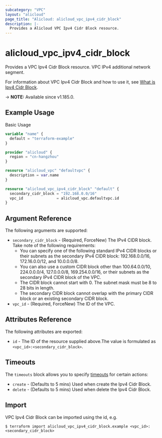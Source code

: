 ```yaml
---
subcategory: "VPC"
layout: "alicloud"
page_title: "Alicloud: alicloud_vpc_ipv4_cidr_block"
description: |-
  Provides a Alicloud VPC Ipv4 Cidr Block resource.
---
```


# alicloud_vpc_ipv4_cidr_block

Provides a VPC Ipv4 Cidr Block resource. VPC IPv4 additional network segment.

For information about VPC Ipv4 Cidr Block and how to use it, see [What is Ipv4 Cidr Block](https://www.alibabacloud.com/help/en/virtual-private-cloud/latest/associatevpccidrblock).

-> **NOTE:** Available since v1.185.0.

## Example Usage

Basic Usage

```terraform
variable "name" {
  default = "terraform-example"
}

provider "alicloud" {
  region = "cn-hangzhou"
}

resource "alicloud_vpc" "defaultvpc" {
  description = var.name
}

resource "alicloud_vpc_ipv4_cidr_block" "default" {
  secondary_cidr_block = "192.168.0.0/16"
  vpc_id               = alicloud_vpc.defaultvpc.id
}
```

## Argument Reference

The following arguments are supported:

* `secondary_cidr_block` - (Required, ForceNew) The IPv4 CIDR block. Take note of the following requirements:
  * You can specify one of the following standard IPv4 CIDR blocks or their subnets as the secondary IPv4 CIDR block: 192.168.0.0/16, 172.16.0.0/12, and 10.0.0.0/8.
  * You can also use a custom CIDR block other than 100.64.0.0/10, 224.0.0.0/4, 127.0.0.0/8, 169.254.0.0/16, or their subnets as the secondary IPv4 CIDR block of the VPC.
  * The CIDR block cannot start with 0. The subnet mask must be 8 to 28 bits in length.
  * The secondary CIDR block cannot overlap with the primary CIDR block or an existing secondary CIDR block.
* `vpc_id` - (Required, ForceNew) The ID of the VPC.

## Attributes Reference

The following attributes are exported:
* `id` - The ID of the resource supplied above.The value is formulated as `<vpc_id>:<secondary_cidr_block>`.

## Timeouts

The `timeouts` block allows you to specify [timeouts](https://www.terraform.io/docs/configuration-0-11/resources.html#timeouts) for certain actions:
* `create` - (Defaults to 5 mins) Used when create the Ipv4 Cidr Block.
* `delete` - (Defaults to 5 mins) Used when delete the Ipv4 Cidr Block.

## Import

VPC Ipv4 Cidr Block can be imported using the id, e.g.

```shell
$ terraform import alicloud_vpc_ipv4_cidr_block.example <vpc_id>:<secondary_cidr_block>
```